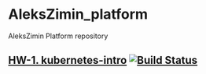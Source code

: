 # AleksZimin_platform
AleksZimin Platform repository

## [HW-1. kubernetes-intro](docs/HW-1/README.md)  [![Build Status](https://travis-ci.com/otus-kuber-2019-06/AleksZimin_platform.svg?branch=kubernetes-intro)](https://travis-ci.com/otus-kuber-2019-06/AleksZimin_platform)